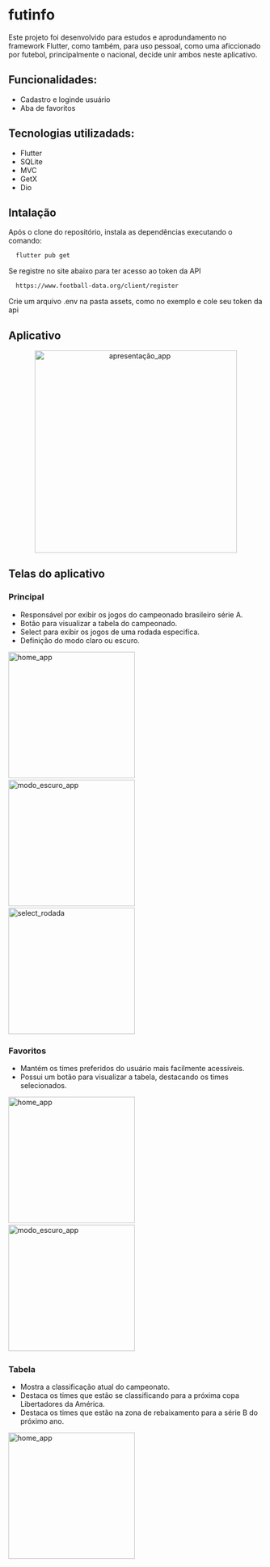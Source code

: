 # futinfo

Este projeto foi desenvolvido para estudos e aprodundamento no framework Flutter, como também, para uso pessoal, como uma aficcionado por futebol, principalmente o nacional, decide unir ambos neste aplicativo.

## Funcionalidades:
- Cadastro e loginde usuário
- Aba de favoritos

## Tecnologias utilizadads:
- Flutter
- SQLite
- MVC
- GetX
- Dio

## Intalação
Após o clone do repositório, instala as dependências executando o comando:
```bash
  flutter pub get
```

Se registre no site abaixo para ter acesso ao token da API
```bash
  https://www.football-data.org/client/register
```
Crie um arquivo .env na pasta assets, como no exemplo e cole seu token da api

## Aplicativo
<p align="center">
  <img src="https://github.com/user-attachments/assets/7281b0b7-9f54-4274-81b6-4049968c831b" alt="apresentação_app" width="400"/>
</p>


## Telas do aplicativo

### Principal
  - Responsável por exibir os jogos do campeonado brasileiro série A.
  - Botão para visualizar a tabela do campeonado.
  - Select para exibir os jogos de uma rodada especifíca.
  - Definição do modo claro ou escuro.
<p align="left">
  <img src="https://github.com/user-attachments/assets/ef253e00-96c0-410e-875a-0eef29ce6ea3" alt="home_app" width="250"/>
  &nbsp;&nbsp;&nbsp;
  <img src="https://github.com/user-attachments/assets/bd16cc6d-3fdb-4302-a6f9-f6a6f1415771" alt="modo_escuro_app" width="250"/>
  &nbsp;&nbsp;&nbsp;
  <img src="https://github.com/user-attachments/assets/8350fa75-3b7e-4c73-8f54-6f6773641fff" alt="select_rodada" width="250"/>
</p>

### Favoritos
  - Mantém os times preferidos do usuário mais facilmente acessíveis.
  - Possui um botão para visualizar a tabela, destacando os times selecionados.
<p align="left">
  <img src="https://github.com/user-attachments/assets/2223d192-73e1-42a5-bb2e-91186af665ca" alt="home_app" width="250"/>
  &nbsp;&nbsp;&nbsp;
  <img src="https://github.com/user-attachments/assets/46f02e7a-dcd3-474b-8c21-a159c6045ad8" alt="modo_escuro_app" width="250"/>
  &nbsp;&nbsp;&nbsp;
</p>

### Tabela
  - Mostra a classificação atual do campeonato.
  - Destaca os times que estão se classificando para a próxima copa Libertadores da América.
  - Destaca os times que estão na zona de rebaixamento para a série B do próximo ano.

<p align="left">
  <img src="https://github.com/user-attachments/assets/5864613d-4349-4f01-a599-bd4e036fa956" alt="home_app" width="250"/>
  &nbsp;&nbsp;&nbsp;
</p>
